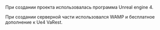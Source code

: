 При создании проекта использовалась программа Unreal engine 4.

При создании серверной части использовался WAMP и бесплатное дополнение к Ue4 VaRest.
